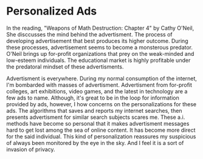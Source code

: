 # Personalized Ads

In the reading, "Weapons of Math Destruction: Chapter 4" by Cathy O'Neil, She disccusses the mind behind the advertisment.
The process of developing advertisement that best produces its higher outcome. During these processes, advertisement seems to
become a monsterous predator. O'Neil brings up for-profit organizations that prey on the weak-minded and low-esteem individuals. 
The educational market is highly profitable under the predatoral mindset of these advertisments.

Advertisment is everywhere. During my normal consumption of the internet, I'm bombarded with masses of advertisment.
Advertisment from for-profit colleges, art exhibitions, video games, and the latest in technology are a few ads to name. 
Although, it's great to be in the loop for information provided by ads, however, I how concerns on the personalizations for
these ads. The algorithms that saves and reports my internet searches, then presents advertisment for similar search 
subjects scares me. These a.i. methods have become so personal that it makes advertisment messages hard to get lost among 
the sea of online content. It has become more direct for the said individual. This kind of personalization reassures 
my suspicious of always been monitored by the eye in the sky. And I feel it is a sort of invasion of privacy. 

